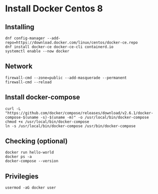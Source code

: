 # Install Docker Centos 8

## Installing
```console
dnf config-manager --add-repo=https://download.docker.com/linux/centos/docker-ce.repo
dnf install docker-ce docker-ce-cli containerd.io
systemctl enable --now docker
```

## Network
```console
firewall-cmd --zone=public --add-masquerade --permanent
firewall-cmd --reload
```

## Install docker-compose
```console
curl -L "https://github.com/docker/compose/releases/download/v2.6.1/docker-compose-$(uname -s)-$(uname -m)" -o /usr/local/bin/docker-compose
chmod +x /usr/local/bin/docker-compose
ln -s /usr/local/bin/docker-compose /usr/bin/docker-compose
```

## Checking (optional)
```console
docker run hello-world
docker ps -a
docker-compose --version
```

## Privilegies
```console
usermod -aG docker user
```
